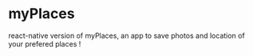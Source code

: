 # myPlaces
react-native version of myPlaces, an app to save photos and location of your prefered places !
